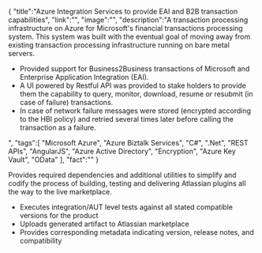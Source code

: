 {
    "title":"Azure Integration Services to provide EAI and B2B transaction capabilities",
    "link":"",
    "image":"",
    "description":"A transaction processing infrastructure on Azure for Microsoft's financial transactions processing system. This system was built with the eventual goal of moving away from existing transaction processing infrastructure running on bare metal servers.<ul> <li>Provided support for Business2Business transactions of Microsoft and Enterprise Application Integration (EAI).</li><li>A UI powered by Restful API was provided to stake holders to provide them the capability to query, monitor, download, resume or resubmit (in case of failure) transactions. </li><li>In case of network failure messages were stored (encrypted according to the HBI policy) and retried several times later before calling the transaction as a failure.</li></ul>",
    "tags":[
          "Microsoft Azure",
          "Azure Biztalk Services",
          "C#",
          ".Net",
          "REST APIs",
          "AngularJS",
          "Azure Active Directory",
          "Encryption",
          "Azure Key Vault",
          "OData"
        ],
    "fact":""
}


Provides required dependencies and additional utilities to simplify and codify the process of building, testing and delivering Atlassian plugins all the way to the live marketplace.<ul> <li>Executes integration/AUT level tests against all stated compatible versions for the product</li><li>Uploads generated artifact to Atlassian marketplace</li><li>Provides corresponding metadata indicating version, release notes, and compatibility</li></ul>
